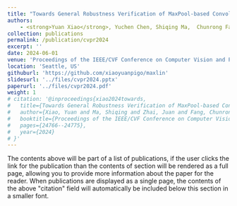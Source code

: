 ```yaml
---
title: "Towards General Robustness Verification of MaxPool-based Convolutional Neural Networks via Tightening Linear Approximation"
authors: 
    - <strong>Yuan Xiao</strong>, Yuchen Chen, Shiqing Ma,  Chunrong Fang<sup>*</sup>, Tongtong Bai, Mingzheng Gu, Yuxin Cheng, Yanwei Chen, Zhenyu Chen<sup>*</sup>
collection: publications
permalink: /publication/cvpr2024
excerpt: ''
date: 2024-06-01
venue: 'Proceedings of the IEEE/CVF Conference on Computer Vision and Pattern Recognition'
location: 'Seattle, US'
githuburl: 'https://github.com/xiaoyuanpigo/maxlin'
slidesurl: '../files/cvpr2024.pptx'
paperurl: '../files/cvpr2024.pdf'
weight: 1
# citation: '@inproceedings{xiao2024towards,
#   title={Towards General Robustness Verification of MaxPool-based Convolutional Neural Networks via Tightening Linear Approximation},
#   author={Xiao, Yuan and Ma, Shiqing and Zhai, Juan and Fang, Chunrong and Jia, Jinyuan and Chen, Zhenyu},
#   booktitle={Proceedings of the IEEE/CVF Conference on Computer Vision and Pattern Recognition},
#   pages={24766--24775},
#   year={2024}
# }'
---
```


The contents above will be part of a list of publications, if the user clicks the link for the publication than the contents of section will be rendered as a full page, allowing you to provide more information about the paper for the reader. When publications are displayed as a single page, the contents of the above "citation" field will automatically be included below this section in a smaller font.
